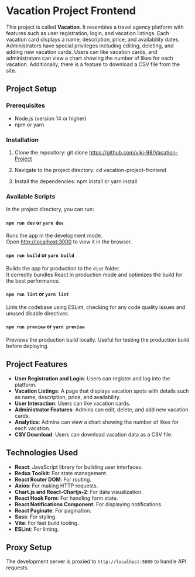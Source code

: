 # Vacation Project Frontend

This project is called **Vacation**. It resembles a travel agency platform with features such as user registration, login, and vacation listings. Each vacation card displays a name, description, price, and availability dates. Administrators have special privileges including editing, deleting, and adding new vacation cards. Users can like vacation cards, and administrators can view a chart showing the number of likes for each vacation. Additionally, there is a feature to download a CSV file from the site.

## Project Setup

### Prerequisites

- Node.js (version 14 or higher)
- npm or yarn

### Installation

1. Clone the repository:
   git clone https://github.com/viki-98/Vacation-Project

2. Navigate to the project directory:
   cd vacation-project-frontend

3. Install the dependencies:
   npm install or yarn install

### Available Scripts

In the project directory, you can run:

#### `npm run dev` or `yarn dev`

Runs the app in the development mode.  
Open [http://localhost:3000](http://localhost:3000) to view it in the browser.

#### `npm run build` or `yarn build`

Builds the app for production to the `dist` folder.  
It correctly bundles React in production mode and optimizes the build for the best performance.

#### `npm run lint` or `yarn lint`

Lints the codebase using ESLint, checking for any code quality issues and unused disable directives.

#### `npm run preview` or `yarn preview`

Previews the production build locally. Useful for testing the production build before deploying.

## Project Features

- **User Registration and Login**: Users can register and log into the platform.
- **Vacation Listings**: A page that displays vacation spots with details such as name, description, price, and availability.
- **User Interaction**: Users can like vacation cards.
- **Administrator Features**: Admins can edit, delete, and add new vacation cards.
- **Analytics**: Admins can view a chart showing the number of likes for each vacation.
- **CSV Download**: Users can download vacation data as a CSV file.

## Technologies Used

- **React**: JavaScript library for building user interfaces.
- **Redux Toolkit**: For state management.
- **React Router DOM**: For routing.
- **Axios**: For making HTTP requests.
- **Chart.js and React-Chartjs-2**: For data visualization.
- **React Hook Form**: For handling form state.
- **React Notifications Component**: For displaying notifications.
- **React Paginate**: For pagination.
- **Sass**: For styling.
- **Vite**: For fast build tooling.
- **ESLint**: For linting.

## Proxy Setup

The development server is proxied to `http://localhost:5000` to handle API requests.
